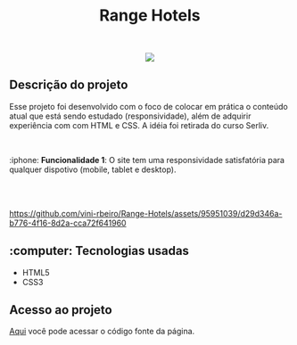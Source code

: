 <h1 align="center"> Range Hotels </h1>

<br>
<p align="center">
  <img src="https://img.shields.io/badge/%20STATUS%20-%20CONCLU%C3%8DDO%20%20%20%20-44CC1?style=flat-square"/>
</p>

<h2>Descrição do projeto</h2>

<p>Esse projeto foi desenvolvido com o foco de colocar em prática o conteúdo atual que está sendo estudado (responsividade), além de adquirir experiência com com HTML e CSS. A idéia foi retirada do curso Serliv.</p>
<br><p>:iphone: <b>Funcionalidade 1</b>: O site tem uma responsividade satisfatória para qualquer dispotivo (mobile, tablet e desktop).</p> <br><br>



https://github.com/vini-rbeiro/Range-Hotels/assets/95951039/d29d346a-b776-4f16-8d2a-cca72f641960



<h2>:computer: Tecnologias usadas</h2>

<ul>
  <li>HTML5</li>
  <li>CSS3</li>
</ul>

<h2>Acesso ao projeto</h2>

<a href="https://github.com/vini-rbeiro/Range-Hotels">Aqui</a> você pode acessar o código fonte da página.
